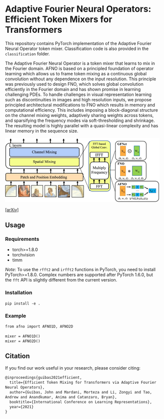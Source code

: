 # Adaptive Fourier Neural Operators: Efficient Token Mixers for Transformers

This repository contains PyTorch implementation of the Adaptive Fourier Neural Operator token mixer. Classification code is also provided in the `classification` folder.

The Adaptive Fourier Neural Operator is a token mixer that learns to mix in the Fourier domain. AFNO is based on a principled foundation of operator learning which allows us to frame token mixing as a continuous global convolution without any dependence on the input resolution. This principle was previously used to design FNO, which solves global convolution efficiently in the Fourier domain and has shown promise in learning challenging PDEs. To handle challenges in visual representation learning such as discontinuities in images and high resolution inputs, we propose principled architectural modifications to FNO which results in memory and computational efficiency. This includes imposing a block-diagonal structure on the channel mixing weights, adaptively sharing weights across tokens, and sparsifying the frequency modes via soft-thresholding and shrinkage. The resulting model is highly parallel with a quasi-linear complexity and has linear memory in the sequence size.

![intro](classification/figs/mixer.jpeg)

[[arXiv]](https://arxiv.org/pdf/2111.13587.pdf)

## Usage

### Requirements

- torch>=1.8.0
- torchvision
- timm

*Note*: To use the ```rfft2``` and ```irfft2``` functions in PyTorch, you need to install PyTorch>=1.8.0. Complex numbers are supported after PyTorch 1.6.0, but the ```fft``` API is slightly different from the current version. 


### Installation
```
pip install -e .
```

### Example

```
from afno import AFNO1D, AFNO2D

mixer = AFNO1D()
mixer = AFNO2D()
```

## Citation
If you find our work useful in your research, please consider citing:
```
@inproceedings{guibas2021efficient,
  title={Efficient Token Mixing for Transformers via Adaptive Fourier Neural Operators},
  author={Guibas, John and Mardani, Morteza and Li, Zongyi and Tao, Andrew and Anandkumar, Anima and Catanzaro, Bryan},
  booktitle={International Conference on Learning Representations},
  year={2021}
}
```
